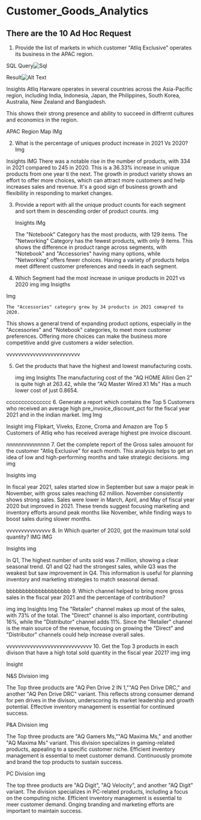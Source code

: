 # Customer_Goods_Analytics

## There are the 10 Ad Hoc Request

1. Provide the list of markets in which customer "Atliq Exclusive" operates its business in the APAC region.

SQL Query![Sql](https://github.com/Sumit-Mahat0/Customer_Goods_Analytics/blob/main/SQL%20Images/1%20list%20of%20Market%20code.png)


Result![Alt Text](https://github.com/Sumit-Mahat0/Customer_Goods_Analytics/blob/main/SQL%20Images/1%20list%20of%20Market%20APAC%20result.png)


  
  Insights
   Atliq Harware operates in several countries across the Asia-Pacific region, including India,       Indonesia, Japan, the Philippines, South Korea, Australia, New Zealand and Bangladesh.

   This shows their strong presence and ability to succeed in diffrernt cultures and economics in the region.

   APAC Region Map
  IMg







2. What is the percentage of uniques product increase in 2021 Vs 2020?
  Img



Insights
IMG
There was a notable rise in the number of products, with 334 in 2021 compared to 245 in 2020.
This is a 36.33% increase in unique products from one year ti the next.
The growth in product variety shows an effort to offer more choices, which can attract more customers and help increases sales and revenue.
It's a good sign of business growth and flexibility in responding to market changes.




3. Provide a report with all the unique product counts for each segment and sort them in descending order of product counts.
    img


   Insights
   IMg
   
   The "Notebook" Category has the most products, with 129 items.
   The "Networking" Category has the fewest products, with only 9 items.
   This shows the difference in product range across segments, with "Notebook" and "Accessories" having many options, while "Networking" offers fewer choices.
   Having a variety of products helps meet different customer preferences and needs in each segment.
   














4. Which Segment had the most increase in unique products in 2021 vs 2020
    img
   img
Insigths

Img

    The "Accessories" category grew by 34 products in 2021 comapred to 2020.
   This shows a general trend of expanding product options, especially in the "Accessories" and "Notebook" categories, to meet more customer preferences.
   Offering more choices can make the business more competitive andd give customers a wider selection.







vvvvvvvvvvvvvvvvvvvvvvvvv




5. Get the products that have the highest and lowest manufacturing costs.

    img
   img
Insights
    The manufacturing cost of the "AQ HOME Allinl Gen 2" is quite high at 263.42, while the "AQ Master Wired X1 Ms" Has a much lower cost of just 0.8654.
   










ccccccccccccccc
6. Generate a report which contains the Top 5 Customers who received an average high pre_invoice_discount_pct for the fiscal year 2021 and in the indian market.
Img
Img


Insight
img 
    Flipkart, Viveks, Ezone, Croma and Amazon are Top 5 Customers of Atliq who has received average highest pre invoice discount.

nnnnnnnnnnnnnn
7. Get the complete report of the Gross sales amouont for the customer "Atliq Exclusive" for each month. This analysis helps to get an idea of low and high-performing months and take strategic decisions.
img
img


Insights
img

In fiscal year 2021, sales started slow in September but saw a major peak in November, with gross sales reaching 62 million.
November consistently shows strong sales. 
Sales were lower in March, April, and May of fiscal year 2020 but improved in 2021.
These trends suggest focusing marketing and inventory efforts around peak months like November, while finding ways to boost sales during slower months.



vvvvvvvvvvvvvvv
8. In Which quarter of 2020, got the maximum total sold quantity?
    IMG IMG

Insights
    img

In Q1, The highest number of units sold was 7 million, showing a clear seasonal trend. Q1 and Q2 had the strongest sales, while Q3 was the weakest but saw improvement in Q4.
This information is useful for planning inventory and marketing strategies to match seasonal demad.





bbbbbbbbbbbbbbbbbbbb
9. Which channel helped to bring more gross sales in the fiscal year 2021 and the percentage of contribution?

img img
Insights
    Img
    The "Retailer" channel makes up most of the sales, with 73% of the total.
    The "Direct" channel is also important, contributing 16%, while the "Distributor" channel adds 11%.
    Since the "Retailer" channel is the main source of the revenue, focusing on growing the "Direct" and "Distributor" channels could help increase overall sales.
    







vvvvvvvvvvvvvvvvvvvvvvvvvvvvv
10. Get the Top 3 products in each divison that have a high total sold quantity in the fiscal year 2021?
img
img

Insight

N&S Division
img

The Top three products are "AQ Pen Drive 2 IN 1,""AQ Pen Drive DRC," and another "AQ Pen Drive DRC" variant.
This reflects strong consumer demand for pen drives in the divison, underscoring its market leadership and growth potential.
Effective inventory management is essential for continued success.


P&A Division
img

The Top three products are "AQ Gamers Ms,""AQ Maxima Ms," and another "AQ Maxima Ms" variant.
This division specializes in gaming-related products, appealing to a specific customer niche.
Efficient inventory management is essential to meet customer demand.
Continuously promote and brand the top products to sustain success.

PC Division
img

The top three products are "AQ Digit", "AQ Velocity", and another "AQ Digit" variant.
The division specializes in PC-related products, including a focus on the computing niche.
Efficient inventory management is essential to meer customer demand.
Onging branding and marketing efforts are important to maintain success.
